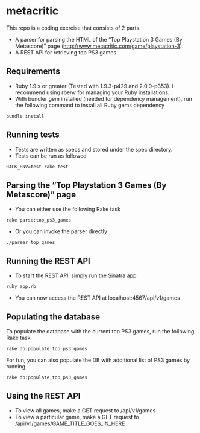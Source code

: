 # metacritic
This repo is a coding exercise that consists of 2 parts.
* A parser for parsing the HTML of the “Top Playstation 3 Games (By Metascore)” page (http://www.metacritic.com/game/playstation-3).
* A REST API for retrieving top PS3 games.

## Requirements
* Ruby 1.9.x or greater (Tested with 1.9.3-p429 and 2.0.0-p353). I recommend using rbenv for managing your Ruby installations.
* With bundler gem installed (needed for dependency management), run the following command to install all Ruby gems dependency
```
bundle install
```

## Running tests
* Tests are written as specs and stored under the spec directory.
* Tests can be run as followed
```
RACK_ENV=test rake test
```
## Parsing the “Top Playstation 3 Games (By Metascore)” page
* You can either use the following Rake task
```
rake parse:top_ps3_games 
```
* Or you can invoke the parser directly
```
./parser top_games
```
## Running the REST API
* To start the REST API, simply run the Sinatra app
```
ruby app.rb
```
* You can now access the REST API at localhost:4567/api/v1/games

## Populating the database
To populate the database with the current top PS3 games, run the following Rake task
```
rake db:populate_top_ps3_games
```
For fun, you can also populate the DB with additional list of PS3 games by running
```
rake db:populate_top_ps3_games
```
## Using the REST API
* To view all games, make a GET request to /api/v1/games
* To view a particular game, make a GET request to /api/v1/games/GAME_TITLE_GOES_IN_HERE
